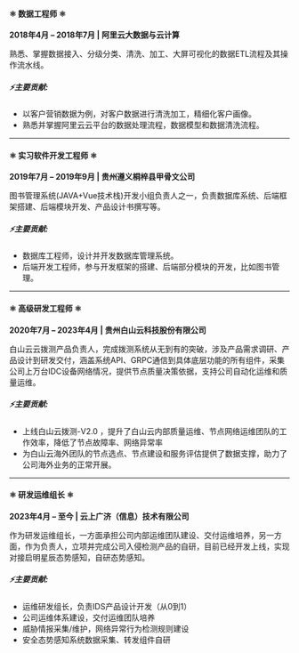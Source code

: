 #### **⚛️ 数据工程师 ⚛️**
**2018年4月 – 2018年7月 | 阿里云大数据与云计算**  

​     熟悉、掌握数据接入、分级分类、清洗、加工、大屏可视化的数据ETL流程及其操作流水线。

##### ⚡主要贡献:  
- 以客户营销数据为例，对客户数据进行清洗加工，精细化客户画像。  
- 熟悉并掌握阿里云云平台的数据处理流程，数据模型和数据清洗流程。  

------

#### **⚛️ 实习软件开发工程师 ⚛️**

**2019年7月 – 2019年9月 | 贵州遵义桐梓县甲骨文公司**  

​     图书管理系统(JAVA+Vue技术栈)开发小组负责人之一，负责数据库系统、后端框架搭建、后端模块开发、产品设计书撰写等。

##### ⚡主要贡献:  

- 数据库工程师，设计并开发数据库管理系统。  
- 后端开发工程师，参与开发框架的搭建、后端部分模块的开发，比如图书管理。 

------

#### **⚛️ 高级研发工程师 ⚛️**

**2020年7月 – 2023年4月 | 贵州白山云科技股份有限公司**  

​     白山云云拨测产品负责人，完成拨测系统从无到有的突破，涉及产品需求调研、产品设计到研发交付，涵盖系统API、GRPC通信到具体底层功能的所有组件，采集公司上万台IDC设备网络情况，提供节点质量决策依据，支持公司自动化运维和质量运维。

##### ⚡主要贡献:  

- 上线白山云拨测-V2.0 ，提升了白山云内部质量运维、节点网络运维团队的工作效率，降低了节点故障率、网络异常率
- 为白山云海外团队的节点选点、节点建设和服务评估提供了数据支撑，助力了公司海外业务的正常开展。

------

#### **⚛️ 研发运维组长 ⚛️**

**2023年4月 – 至今 | 云上广济（信息）技术有限公司**  

​     作为研发运维组长，一方面承担公司内部运维团队建设、交付运维培养，另一方面，作为负责人，立项并完成公司入侵检测产品的自研，目前已经开发上线，实现对接启明星辰态势感知，自研态势感知。

##### ⚡主要贡献:  

- 运维研发组长，负责IDS产品设计开发（从0到1）  
- 公司运维体系建设，交付运维团队培养
- 威胁情报采集/维护，网络异常行为检测规则建设
- 安全态势感知系统数据采集、转发组件自研
